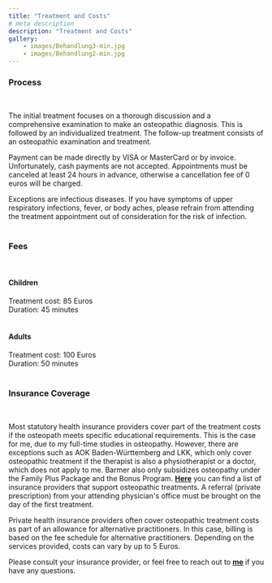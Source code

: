 ```yaml
---
title: "Treatment and Costs"
# meta description
description: "Treatment and Costs"
gallery: 
    - images/Behandlung3-min.jpg
    - images/Behandlung2-min.jpg
---  
```


### Process
<br>

The initial treatment focuses on a thorough discussion and a comprehensive examination to make an osteopathic diagnosis. This is followed by an individualized treatment.
The follow-up treatment consists of an osteopathic examination and treatment.

Payment can be made directly by VISA or MasterCard or by invoice. Unfortunately, cash payments are not accepted.
Appointments must be canceled at least 24 hours in advance, otherwise a cancellation fee of 0 euros will be charged.

Exceptions are infectious diseases. If you have symptoms of upper respiratory infections, fever, or body aches, please refrain from attending the treatment appointment out of consideration for the risk of infection.
<br>
<br>

### Fees
<br>

#### Children
Treatment cost: 85 Euros<br>
Duration: 45 minutes<br>
<br>

#### Adults <br>
Treatment cost: 100 Euros<br>
Duration: 50 minutes<br>
<br>

### Insurance Coverage
<br>

Most statutory health insurance providers cover part of the treatment costs if the osteopath meets specific educational requirements. This is the case for me, due to my full-time studies in osteopathy. However, there are exceptions such as AOK Baden-Württemberg and LKK, which only cover osteopathic treatment if the therapist is also a physiotherapist or a doctor, which does not apply to me. Barmer also only subsidizes osteopathy under the Family Plus Package and the Bonus Program. **[Here](https://www.krankenkassen.de/gesetzliche-krankenkassen/leistungen-gesetzliche-krankenkassen/alternative-heilmethoden/osteopathie)** you can find a list of insurance providers that support osteopathic treatments. A referral (private prescription) from your attending physician's office must be brought on the day of the first treatment.

Private health insurance providers often cover osteopathic treatment costs as part of an allowance for alternative practitioners. In this case, billing is based on the fee schedule for alternative practitioners. Depending on the services provided, costs can vary by up to 5 Euros.

Please consult your insurance provider, or feel free to reach out to **[me](https://www.osteopathiekammhoff.de/kontakt/ "Kontakt")** if you have any questions.